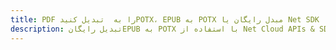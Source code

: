 ---title: PDF را به  تبدیل کنیدPOTX، EPUB به POTX مبدل رایگان یا Net SDKdescription: تبدیل رایگانEPUB به POTX با استفاده از Net Cloud APIs & SDK همچنین اسناد PDF را در Cloud ایجاد، ویرایش و رندر کنید.---